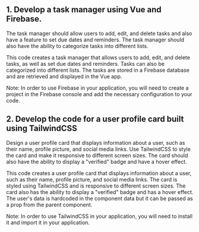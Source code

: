 ## 1. Develop a task manager using Vue and Firebase. 

The task manager should allow users to add, edit, and delete tasks and also have a feature to set due dates and reminders. 
The task manager should also have the ability to categorize tasks into different lists.

This code creates a task manager that allows users to add, edit, and delete tasks, as well as set due dates and reminders. Tasks can also be categorized into different lists. The tasks are stored in a Firebase database and are retrieved and displayed in the Vue app.

Note: In order to use Firebase in your application, you will need to create a project in the Firebase console and add the necessary configuration to your code.


## 2. Develop the code for a user profile card built using TailwindCSS

Design a user profile card that displays information about a user, such as their name, profile picture, and social media links. Use TailwindCSS to style the card and make it responsive to different screen sizes. The card should also have the ability to display a "verified" badge and have a hover effect.

This code creates a user profile card that displays information about a user, such as their name, profile picture, and social media links. The card is styled using TailwindCSS and is responsive to different screen sizes. The card also has the ability to display a "verified" badge and has a hover effect. The user's data is hardcoded in the component data but it can be passed as a prop from the parent component.

Note: In order to use TailwindCSS in your application, you will need to install it and import it in your application.
